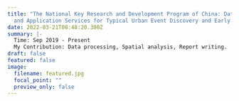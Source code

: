 ```yaml
---
title: "The National Key Research and Development Program of China: Data Support
  and Application Services for Typical Urban Event Discovery and Early Warning"
date: 2022-03-21T08:48:20.300Z
summary: |-
  Time: Sep 2019 - Present
  My Contribution: Data processing, Spatial analysis, Report writing.
draft: false
featured: false
image:
  filename: featured.jpg
  focal_point: ""
  preview_only: false
---
```

